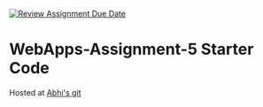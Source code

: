 [![Review Assignment Due Date](https://classroom.github.com/assets/deadline-readme-button-24ddc0f5d75046c5622901739e7c5dd533143b0c8e959d652212380cedb1ea36.svg)](https://classroom.github.com/a/7kKA03Up)
# WebApps-Assignment-5 Starter Code

Hosted at [Abhi's git](https://44-563-webapps-f23.github.io/44563-webapps-f23-assignment5-AbhilashGadiparthi/cities.html)
